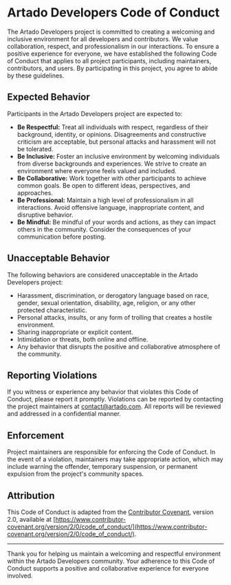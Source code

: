 # Artado Developers Code of Conduct

The Artado Developers project is committed to creating a welcoming and inclusive environment for all developers and contributors. We value collaboration, respect, and professionalism in our interactions. To ensure a positive experience for everyone, we have established the following Code of Conduct that applies to all project participants, including maintainers, contributors, and users. By participating in this project, you agree to abide by these guidelines.

## Expected Behavior

Participants in the Artado Developers project are expected to:

- **Be Respectful:** Treat all individuals with respect, regardless of their background, identity, or opinions. Disagreements and constructive criticism are acceptable, but personal attacks and harassment will not be tolerated.
- **Be Inclusive:** Foster an inclusive environment by welcoming individuals from diverse backgrounds and experiences. We strive to create an environment where everyone feels valued and included.
- **Be Collaborative:** Work together with other participants to achieve common goals. Be open to different ideas, perspectives, and approaches.
- **Be Professional:** Maintain a high level of professionalism in all interactions. Avoid offensive language, inappropriate content, and disruptive behavior.
- **Be Mindful:** Be mindful of your words and actions, as they can impact others in the community. Consider the consequences of your communication before posting.

## Unacceptable Behavior

The following behaviors are considered unacceptable in the Artado Developers project:

- Harassment, discrimination, or derogatory language based on race, gender, sexual orientation, disability, age, religion, or any other protected characteristic.
- Personal attacks, insults, or any form of trolling that creates a hostile environment.
- Sharing inappropriate or explicit content.
- Intimidation or threats, both online and offline.
- Any behavior that disrupts the positive and collaborative atmosphere of the community.

## Reporting Violations

If you witness or experience any behavior that violates this Code of Conduct, please report it promptly. Violations can be reported by contacting the project maintainers at [contact@artado.com](mailto:arda@artadosearch.com). All reports will be reviewed and addressed in a confidential manner.

## Enforcement

Project maintainers are responsible for enforcing the Code of Conduct. In the event of a violation, maintainers may take appropriate action, which may include warning the offender, temporary suspension, or permanent expulsion from the project's community spaces.

## Attribution

This Code of Conduct is adapted from the [Contributor Covenant](https://www.contributor-covenant.org/), version 2.0, available at [https://www.contributor-covenant.org/version/2/0/code_of_conduct/](https://www.contributor-covenant.org/version/2/0/code_of_conduct/).

---

Thank you for helping us maintain a welcoming and respectful environment within the Artado Developers community. Your adherence to this Code of Conduct supports a positive and collaborative experience for everyone involved.
